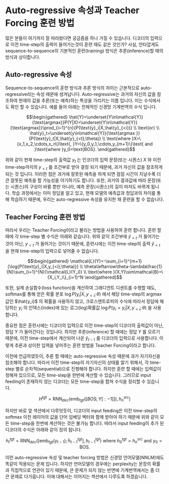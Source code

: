 # Auto-regressive 속성과 Teacher Forcing 훈련 방법

많은 분들이 여기까지 잘 따라왔다면 궁금즘을 하나 가질 수 있습니다. 디코더의 입력으로 이전 time-step의 출력이 들어가는것이 훈련 때도 같은 것인가? 사실, 안타깝게도 sequence-to-sequence의 기본적인 훈련(training) 방식은 추론(inference)할 때의 방식과 상이합니다.

## Auto-regressive 속성

Sequence-to-sequence의 훈련 방식과 추론 방식의 차이는 근본적으로 auto-regressive라는 속성 때문에 생겨납니다. Auto-regressive는 과거의 자신의 값을 참조하여 현재의 값을 추론(또는 예측)하는 특성을 가리키는 이름 입니다. 이는 수식에서도 확인 할 수 있습니다. 예를 들어 아래는 전체적인 신경망 기계번역의 수식 입니다.

$$\begin{gathered}
\hat{Y}=\underset{Y\in\mathcal{Y}}{\text{argmax}}P(Y|X)=\underset{Y\in\mathcal{Y}}{\text{argmax}}\prod_{i=1}^{n}{P(\text{y}_i|X,\hat{y}_{<i})} \\
\text{or} \\
\hat{y}_t=\underset{y\in\mathcal{Y}}{\text{argmax }}{P(\text{y}_t|X,\hat{y}_{<t};\theta)} \\
\text{where }X=\{x_1,x_2,\cdots,x_n\}\text{, }Y=\{y_0,y_1,\cdots,y_{m+1}\}\text{ and }\text{where }y_0=\text{BOS}.
\end{gathered}$$

위와 같이 현재 time-step의 출력값 $y_t$ 는 인코더의 입력 문장(또는 시퀀스) $X$ 와 이전 time-step까지의 $y_{<t}$ 를 조건부로 받아 결정 되기 때문에, 과거 자신의 값을 참조하게 되는 것 입니다. 이러한 점은 과거에 잘못된 예측을 하게 되면 점점 시간이 지날수록 더 큰 잘못된 예측을 할 가능성을 야기하기도 합니다. 또한, 과거의 결과값에 따라 문장(또는 시퀀스)의 구성이 바뀔 뿐만 아니라, 예측 문장(시퀀스)의 길이 마저도 바뀌게 됩니다. 학습 과정에서는 이미 정답을 알고 있고, 현재 모델의 예측값과 정답과의 차이를 통해 학습하기 때문에, 우리는 auto-regressive 속성을 유지한 채 훈련을 할 수 없습니다.

## Teacher Forcing 훈련 방법

따라서 우리는 Teacher Forcing이라고 불리는 방법을 사용하여 훈련 합니다. 훈련 할 때에 각 time-step 별 수식은 아래와 같습니다. 위와 같이 조건부에 $\hat{y}_{<t}$ 가 들어가는 것이 아닌, $y_{<t}$ 가 들어가는 것이기 때문에, 훈련시에는 이전 time-step의 출력 $\hat{y}_{<t}$ 을 현재 time-step의 입력으로 넣어줄 수 없습니다.

$$\begin{gathered}
\mathcal{L}(Y)=-\sum_{i=1}^{m+1}{\log{P(\text{y}_i|X,y_{<i};\theta)}} \\
\theta\leftarrow\theta-\lambda\frac{1}{N}\sum_{i=1}^{N}{\mathcal{L}(Y_i)} \\
\text{where }(X,Y)\sim\mathcal{B}=\{X_i,Y_i\}_{i=1}^N
\end{gathered}$$

또한, 실제 손실함수(loss function)을 계산하여 그래디언트 디센트를 수행할 때도, softmax를 통해 얻은 확률 분포 $\log{P(\text{y}_i|X,y_{<i};\theta)}$ 에서 해당 time-step의 $\text{argmax}$ 값인 $\hat{y_i}$ 의 확률을 사용하지 않고, 크로스엔트로피의 수식에 따라서 정답에 해당하는 $y_i$ 의 인덱스(index)에 있는 로그(log)확률값 $\log{P(\text{y}_i=y_i|X,y_{<i};\theta)}$ 을 사용 합니다.

중요한 점은 훈련시에는 디코더의 입력으로 이전 time-step의 디코더의 출력값이 아닌, 정답 $Y$ 가 들어간다는 것입니다. 하지만 추론(inference) 할 때에는 정답 $Y$ 를 모르기 때문에, 이전 time-step에서 계산되어 나온 $\hat{y}_{t-1}$ 를 디코더의 입력으로 사용합니다. 이렇게 추론과 상이한 입력을 넣어주는 훈련 방법을 Teacher Forcing이라고 합니다.

이전에 언급하였듯이, 추론 할 때에는 auto-regressive 속성 때문에 과거 자기자신을 참조해야 합니다. 따라서 이전 time-step의 자기자신의 상태를 알기 위해서, 각 time-step 별로 순차적(sequential)으로 진행해야 합니다. 하지만 훈련 할 때에는 입력값이 정해져 있으므로, 모든 time-step을 한번에 계산할 수 있습니다. 그러므로 input feeding이 존재하지 않는 디코더는 모든 time-step을 합쳐 수식을 정리할 수 있습니다.

$$H^{tgt}=\text{RNN}_{dec}(\text{emb}_{tgt}([BOS;Y[:-1]]),h_{n}^{src})$$

하지만 바로 앞 섹션에서 다루엇듯이, 디코더의 input feeding은 이전 time-step의 softmax 이전 레이어의 값을 단어 임베딩 벡터와 함께 받아야 하기 때문에 위와 같이 모든 time-step을 한번에 계산하는 것은 불가능 합니다. 따라서 input feeding이 추가 된 디코더의 수식은 아래와 같이 정의 됩니다.

$$h_{t}^{tgt}=\text{RNN}_{dec}([\text{emb}_{tgt}(y_{t-1});\tilde{h}_{t-1}^{tgt}], h_{t-1}^{tgt})\text{ where }h_{0}^{tgt}=h_{n}^{src}\text{ and }y_{0}=\text{BOS}.$$

이런 auto-regressive 속성 및 teacher forcing 방법은 신경망 언어모델(NNLM)에도 똑같이 적용되는 문제 입니다. 하지만 언어모델의 경우에는 perplexity는 문장의 확률과 직접적으로 연관이 있기 때문에, 큰 문제가 되지 않는 반면에 기계번역에서는 좀 더 큰 문제로 다가옵니다. 이에 대해서는 이어지는 섹션에서 다루도록 하겠습니다.
